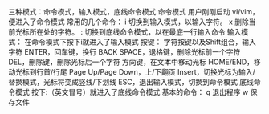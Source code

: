 三种模式：命令模式，输入模式，底线命令模式
命令模式
          用户刚刚启动 vi/vim，便进入了命令模式
          常用的几个命令：
                  i 切换到输入模式，以输入字符。
                  x 删除当前光标所在处的字符。
                  : 切换到底线命令模式，以在最底一行输入命令
            输入模式：
                  在命令模式下按下i就进入了输入模式
                  按键：
                        字符按键以及Shift组合，输入字符
                        ENTER，回车键，换行
                        BACK SPACE，退格键，删除光标前一个字符
                        DEL，删除键，删除光标后一个字符
                        方向键，在文本中移动光标
                        HOME/END，移动光标到行首/行尾
                        Page Up/Page Down，上/下翻页
                        Insert，切换光标为输入/替换模式，光标将变成竖线/下划线
                        ESC，退出输入模式，切换到命令模式
           底线命令模式
                    按下:（英文冒号）就进入了底线命令模式
                    基本的命令：
                                q 退出程序
                                w 保存文件
        
